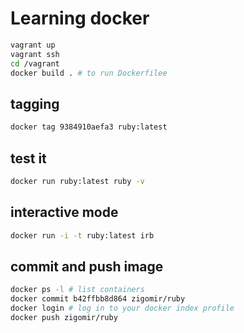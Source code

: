 # Learning docker

```bash
vagrant up
vagrant ssh
cd /vagrant
docker build . # to run Dockerfilee
```

## tagging

```bash
docker tag 9384910aefa3 ruby:latest
```

## test it

```bash
docker run ruby:latest ruby -v
```

## interactive mode

```bash
docker run -i -t ruby:latest irb
```


## commit and push image

```bash
docker ps -l # list containers
docker commit b42ffbb8d864 zigomir/ruby
docker login # log in to your docker index profile
docker push zigomir/ruby
```
